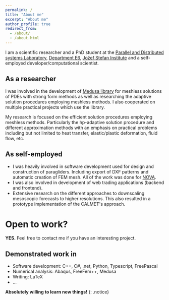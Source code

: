 ```yaml
---
permalink: /
title: "About me"
excerpt: "About me"
author_profile: true
redirect_from:
  - /about/
  - /about.html
---
```


I am a scientific researcher and a PhD student at the [Parallel and Distributed systems Laboratory](http://e6.ijs.si/ParallelAndDistributedSystems/), [Department E6](http://e6.ijs.si/), [Jožef Stefan Institute](http://ijs.si/) and a self-employed developer/computational scientist.

## As a researcher

I was involved in the development of [Medusa library](http://e6.ijs.si/medusa) for meshless solutions of PDEs with strong form methods as well as researching the adaptive solution procedures employing meshless methods. I also cooperated on multiple practical projects which use the library.

My research is focused on the efficient solution procedures employing meshless methods. Particularly the hp-adaptive solution procedure and different approximation methods with an emphasis on practical problems including but not limited to heat transfer, elastic/plastic deformation, fluid flow, etc.

## As self-employed

- I was heavily involved in software development used for design and construction of paragliders. Including export of DXF patterns and automatic creation of FEM mesh. All of the work was done for [NOVA](https://www.nova.eu/en/home/).
- I was also involved in development of web trading applications (backend and frontend).
- Extensive research on the different approaches to downscaling mesoscopic forecasts to higher resolutions. This also resulted in a prototype implementation of the CALMET's approach.

# Open to work?

**YES.** Feel free to contact me if you have an interesting project.

## Demonstrated work in

- Software development: C++, C#, .net, Python, Typescript, FreePascal
- Numerical analysis: Abaqus, FreeFem++, Medusa
- Writing: LaTeX
- ...

**Absolutely willing to learn new things!**
{: .notice}

<!---
vim: set spell spelllang=en:
-->
